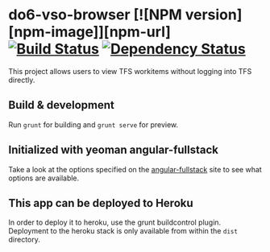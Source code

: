 # do6-vso-browser [![NPM version][npm-image]][npm-url] [![Build Status](https://travis-ci.org/klousiaj/do6-vso-browser.svg?branch=master)](https://travis-ci.org/klousiaj/do6-vso-browser) [![Dependency Status](https://david-dm.org/klousiaj/do6-vso-browser.svg)](https://david-dm.org/klousiaj/do6-vso-browser)

This project allows users to view TFS workitems without logging into TFS directly.

## Build & development

Run `grunt` for building and `grunt serve` for preview.

## Initialized with yeoman angular-fullstack

Take a look at the options specified on the [angular-fullstack](https://github.com/DaftMonk/generator-angular-fullstack) site to see what options are available.  

## This app can be deployed to Heroku
In order to deploy it to heroku, use the grunt buildcontrol plugin. Deployment to the heroku stack is only available from within the `dist` directory.

